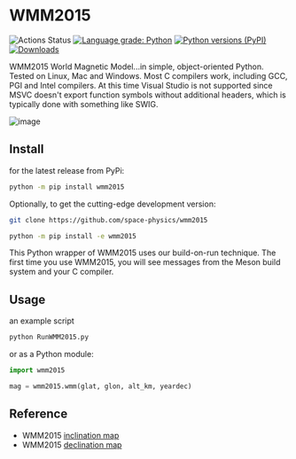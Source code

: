 # WMM2015

![Actions Status](https://github.com/space-physics/wmm2015/workflows/ci/badge.svg)
[![Language grade: Python](https://img.shields.io/lgtm/grade/python/g/space-physics/WMM2015.svg?logo=lgtm&logoWidth=18)](https://lgtm.com/projects/g/space-physics/WMM2015/context:python)
[![Python versions (PyPI)](https://img.shields.io/pypi/pyversions/wmm2015.svg)](https://pypi.python.org/pypi/wmm2015)
[![Downloads](http://pepy.tech/badge/wmm2015)](http://pepy.tech/project/wmm2015)


WMM2015 World Magnetic Model...in simple, object-oriented Python.
Tested on Linux, Mac and Windows.
Most C compilers work, including GCC, PGI and Intel compilers.
At this time Visual Studio is not supported since MSVC doesn't export function symbols without additional headers,
which is typically done with something like SWIG.

![image](tests/incldecl.png)

## Install

for the latest release from PyPi:

```sh
python -m pip install wmm2015
```

Optionally, to get the cutting-edge development version:

```sh
git clone https://github.com/space-physics/wmm2015

python -m pip install -e wmm2015
```

This Python wrapper of WMM2015 uses our build-on-run technique.
The first time you use WMM2015, you will see messages from the Meson build system and your C compiler.


## Usage

an example script

```sh
python RunWMM2015.py
```

or as a Python module:

```python
import wmm2015

mag = wmm2015.wmm(glat, glon, alt_km, yeardec)
```

## Reference

* WMM2015 [inclination map](https://www.ngdc.noaa.gov/geomag/WMM/data/WMM2015/WMM2015_I_MERC.pdf)
* WMM2015 [declination map](https://www.ngdc.noaa.gov/geomag/WMM/data/WMM2015/WMM2015_D_MERC.pdf)
